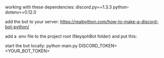 working with these dependencies:
discord.py==1.3.3
python-dotenv==0.12.0

add the bot to your server:
https://realpython.com/how-to-make-a-discord-bot-python/

add a .env file to the project root (NeyqohBot folder) and put this:

start the bot locally:
python main.py
DISCORD_TOKEN=<YOUR_BOT_TOKEN>
